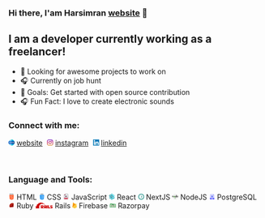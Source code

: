 ### Hi there, I'am Harsimran [website] 👋

## I am a developer currently working as a freelancer!
- 🗼 Looking for awesome projects to work on
- 🎧 Currently on job hunt
- 🥅 Goals: Get started with open source contribution
- 🎧 Fun Fact: I love to create electronic sounds

### Connect with me:
<img  src='www.svg' height='12px'/> [website] <span style='margin-right:5px'> </span>
<img  src='instagram.svg' height='12px'/> [instagram]
<span style='margin-right:5px'> </span>
<img  src='linkedin.svg' height='12px'/> [linkedin]

<br/>

### Language and Tools:
 <img  src='html.svg' height='12px'/> HTML
 <img  src='css.svg' height='12px'/> CSS
 <img  src='javascript.svg' height='12px'/> JavaScript
 <img  src='structure.svg' height='12px'/> React
 <img  src='next.svg' height='12px'/> NextJS
 <img  src='nodejs.svg' height='12px'/> NodeJS
 <img  src='sql.png' height='12px'/> PostgreSQL 
 <img  src='ruby.svg' height='12px'/> Ruby
 <img  src='rails.svg' height='12px'/> Rails
 <img  src='firebase.svg' height='12px'/> Firebase
 <img  src='razorpay.svg' height='12px'/> Razorpay 

[instagram]: https://www.instagram.com/harsimransinghb
[website]: https://www.harsimran.dev
[linkedin]: https://www.linkedin.com/in/harsimran-singh-05384a175
